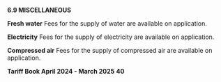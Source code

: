 **6.9 MISCELLANEOUS**

**Fresh water**
Fees for the supply of water are available on application.

**Electricity**
Fees for the supply of electricity are available on application.

**Compressed air**
Fees for the supply of compressed air are available on application.

**Tariff Book April 2024 - March 2025** **40**
